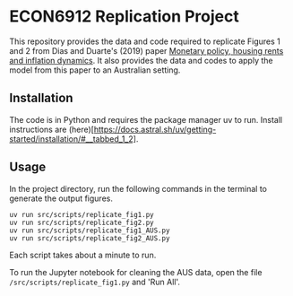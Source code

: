 # ECON6912 Replication Project
This repository provides the data and code required to replicate Figures 1 and 2 from Dias and Duarte's (2019) paper [Monetary policy, housing rents and inflation dynamics](https://onlinelibrary.wiley.com/doi/abs/10.1002/jae.2679). It also provides the data and codes to apply the model from this paper to an Australian setting.

## Installation
The code is in Python and requires the package manager uv to run. Install instructions are (here)[https://docs.astral.sh/uv/getting-started/installation/#__tabbed_1_2]. 


## Usage
In the project directory, run the following commands in the terminal to generate the output figures.

```console
uv run src/scripts/replicate_fig1.py 
uv run src/scripts/replicate_fig2.py 
uv run src/scripts/replicate_fig1_AUS.py 
uv run src/scripts/replicate_fig2_AUS.py 
```
Each script takes about a minute to run. 

To run the Jupyter notebook for cleaning the AUS data, open the file `/src/scripts/replicate_fig1.py` and 'Run All'. 


